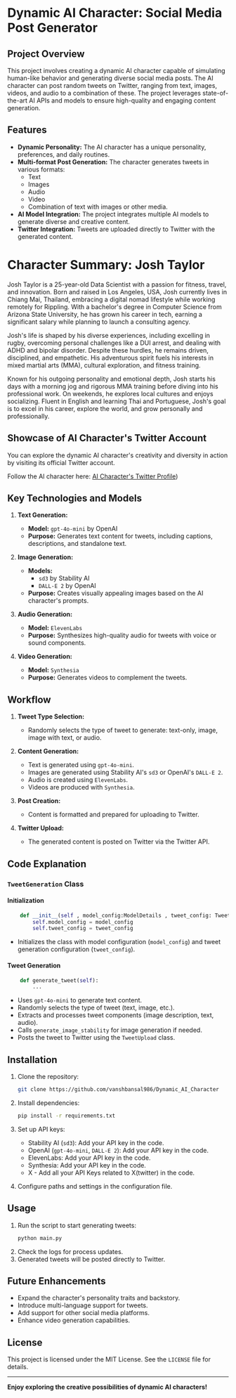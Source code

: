 # Dynamic AI Character: Social Media Post Generator

## Project Overview
This project involves creating a dynamic AI character capable of simulating human-like behavior and generating diverse social media posts. The AI character can post random tweets on Twitter, ranging from text, images, videos, and audio to a combination of these. The project leverages state-of-the-art AI APIs and models to ensure high-quality and engaging content generation.

## Features
- **Dynamic Personality:** The AI character has a unique personality, preferences, and daily routines.
- **Multi-format Post Generation:** The character generates tweets in various formats:
  - Text
  - Images
  - Audio
  - Video
  - Combination of text with images or other media.
- **AI Model Integration:** The project integrates multiple AI models to generate diverse and creative content.
- **Twitter Integration:** Tweets are uploaded directly to Twitter with the generated content.

# Character Summary: Josh Taylor

Josh Taylor is a 25-year-old Data Scientist with a passion for fitness, travel, and innovation. Born and raised in Los Angeles, USA, Josh currently lives in Chiang Mai, Thailand, embracing a digital nomad lifestyle while working remotely for Rippling. With a bachelor's degree in Computer Science from Arizona State University, he has grown his career in tech, earning a significant salary while planning to launch a consulting agency.

Josh's life is shaped by his diverse experiences, including excelling in rugby, overcoming personal challenges like a DUI arrest, and dealing with ADHD and bipolar disorder. Despite these hurdles, he remains driven, disciplined, and empathetic. His adventurous spirit fuels his interests in mixed martial arts (MMA), cultural exploration, and fitness training. 

Known for his outgoing personality and emotional depth, Josh starts his days with a morning jog and rigorous MMA training before diving into his professional work. On weekends, he explores local cultures and enjoys socializing. Fluent in English and learning Thai and Portuguese, Josh's goal is to excel in his career, explore the world, and grow personally and professionally.  


## Showcase of AI Character's Twitter Account

You can explore the dynamic AI character's creativity and diversity in action by visiting its official Twitter account. 

Follow the AI character here: [AI Character's Twitter Profile](https://x.com/JoshTaylor45012))  

## Key Technologies and Models
1. **Text Generation:**
   - **Model:** `gpt-4o-mini` by OpenAI
   - **Purpose:** Generates text content for tweets, including captions, descriptions, and standalone text.

2. **Image Generation:**
   - **Models:**
     - `sd3` by Stability AI
     - `DALL-E 2` by OpenAI
   - **Purpose:** Creates visually appealing images based on the AI character's prompts.

3. **Audio Generation:**
   - **Model:** `ElevenLabs`
   - **Purpose:** Synthesizes high-quality audio for tweets with voice or sound components.

4. **Video Generation:**
   - **Model:** `Synthesia`
   - **Purpose:** Generates videos to complement the tweets.

## Workflow
1. **Tweet Type Selection:**
   - Randomly selects the type of tweet to generate: text-only, image, image with text, or audio.

2. **Content Generation:**
   - Text is generated using `gpt-4o-mini`.
   - Images are generated using Stability AI's `sd3` or OpenAI's `DALL-E 2`.
   - Audio is created using `ElevenLabs`.
   - Videos are produced with `Synthesia`.

3. **Post Creation:**
   - Content is formatted and prepared for uploading to Twitter.

4. **Twitter Upload:**
   - The generated content is posted on Twitter via the Twitter API.

## Code Explanation
### `TweetGeneration` Class
#### **Initialization**
```python
    def __init__(self , model_config:ModelDetails , tweet_config: TweetGen):
        self.model_config = model_config
        self.tweet_config = tweet_config
```
- Initializes the class with model configuration (`model_config`) and tweet generation configuration (`tweet_config`).


#### **Tweet Generation**
```python
    def generate_tweet(self):
        ...
```
- Uses `gpt-4o-mini` to generate text content.
- Randomly selects the type of tweet (text, image, etc.).
- Extracts and processes tweet components (image description, text, audio).
- Calls `generate_image_stability` for image generation if needed.
- Posts the tweet to Twitter using the `TweetUpload` class.

## Installation
1. Clone the repository:
   ```bash
   git clone https://github.com/vanshbansal986/Dynamic_AI_Character
   ```

2. Install dependencies:
   ```bash
   pip install -r requirements.txt
   ```

3. Set up API keys:
   - Stability AI (`sd3`): Add your API key in the code.
   - OpenAI (`gpt-4o-mini`, `DALL-E 2`): Add your API key in the code.
   - ElevenLabs: Add your API key in the code.
   - Synthesia: Add your API key in the code.
   - X - Add all your API Keys related to X(twitter) in the code.

4. Configure paths and settings in the configuration file.

## Usage
1. Run the script to start generating tweets:
   ```bash
   python main.py
   ```
2. Check the logs for process updates.
3. Generated tweets will be posted directly to Twitter.


## Future Enhancements
- Expand the character's personality traits and backstory.
- Introduce multi-language support for tweets.
- Add support for other social media platforms.
- Enhance video generation capabilities.

## License
This project is licensed under the MIT License. See the `LICENSE` file for details.

---

**Enjoy exploring the creative possibilities of dynamic AI characters!**
